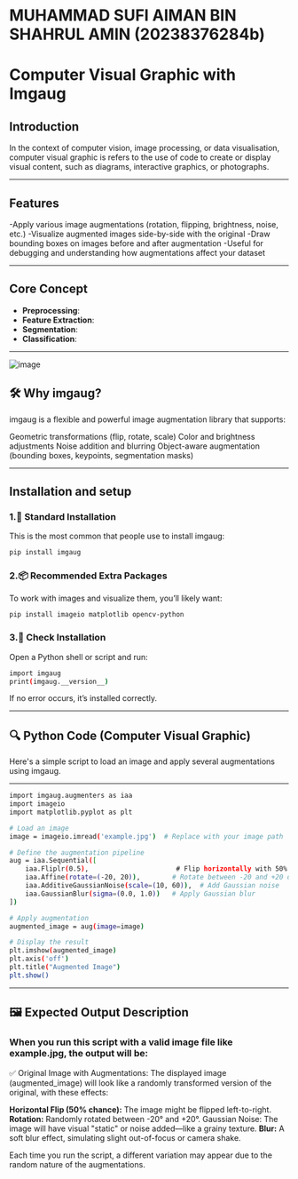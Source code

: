 # MUHAMMAD SUFI AIMAN BIN SHAHRUL AMIN (20238376284b)
# Computer Visual Graphic with Imgaug

## Introduction
In the context of computer vision, image processing, or data visualisation, computer visual graphic is refers to the use of code to create or display visual content, such as diagrams, interactive graphics, or photographs.

---

## Features
-Apply various image augmentations (rotation, flipping, brightness,     noise, etc.)
-Visualize augmented images side-by-side with the original
-Draw bounding boxes on images before and after augmentation
-Useful for debugging and understanding how augmentations affect your   dataset

---

## Core Concept
- **Preprocessing**:
- **Feature Extraction**:
- **Segmentation**:
- **Classification**:

---

![image](https://github.com/user-attachments/assets/2aa0aa5d-23b4-4203-b40d-6f4b0d829841)

## 🛠️ **Why** imgaug?

imgaug is a flexible and powerful image augmentation library that supports:

Geometric transformations (flip, rotate, scale)
Color and brightness adjustments
Noise addition and blurring
Object-aware augmentation (bounding boxes, keypoints, segmentation masks)

---
## Installation and setup

### 1.🦅 Standard Installation 
This is the most common that people use to install imgaug:

```bash 
pip install imgaug
```

### 2.📦 Recommended Extra Packages

To work with images and visualize them, you’ll likely want:

```bash
pip install imageio matplotlib opencv-python
```
### 3.🧪 Check Installation

Open a Python shell or script and run:

```bash
import imgaug
print(imgaug.__version__)
```
If no error occurs, it’s installed correctly.

---

## 🔍 Python Code (Computer Visual Graphic)

Here's a simple script to load an image and apply several augmentations using imgaug.

---

```bash
import imgaug.augmenters as iaa
import imageio
import matplotlib.pyplot as plt

# Load an image
image = imageio.imread('example.jpg')  # Replace with your image path

# Define the augmentation pipeline
aug = iaa.Sequential([
    iaa.Fliplr(0.5),                      # Flip horizontally with 50% probability
    iaa.Affine(rotate=(-20, 20)),        # Rotate between -20 and +20 degrees
    iaa.AdditiveGaussianNoise(scale=(10, 60)),  # Add Gaussian noise
    iaa.GaussianBlur(sigma=(0.0, 1.0))   # Apply Gaussian blur
])

# Apply augmentation
augmented_image = aug(image=image)

# Display the result
plt.imshow(augmented_image)
plt.axis('off')
plt.title("Augmented Image")
plt.show()
```
---

## 🖼️ Expected Output Description

### When you run this script with a valid image file like example.jpg, the output will be:

✅ Original Image with Augmentations:
The displayed image (augmented_image) will look like a randomly transformed version of the original, with these effects:

**Horizontal Flip (50% chance):** The image might be flipped left-to-right.
**Rotation:** Randomly rotated between -20° and +20°.
Gaussian Noise: The image will have visual "static" or noise added—like a grainy texture.
**Blur:** A soft blur effect, simulating slight out-of-focus or camera shake.

Each time you run the script, a different variation may appear due to the random nature of the augmentations.








